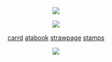 <p align="center">
<img src="https://64.media.tumblr.com/9fd58a223da5e52b91d47881cf65c269/c3f2bfed2dca505a-71/s1280x1920/8d02d53e1c85f858ce0e5168c3b2efd7fbeff53c.pnj"/>
</p>

<p align="center">
<img src="https://files.catbox.moe/04nn98.png"
"/>
</p>
<div align="center">
  
</p>

<div align="center">
  
[carrd](https://cursed-speech.carrd.co) [atabook](https://starpkmn.atabook.org) [strawpage](https://starpkmn.straw.page) [stamps](https://github.com/m4inecoons/bobtail/blob/main/README.md)


![](https://komarev.com/ghpvc/?username=radioactivefart&color=47945c&style=flat-square&label=ꔫ)
